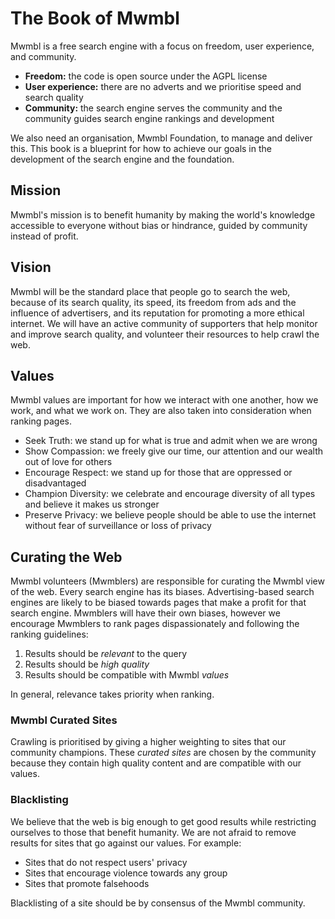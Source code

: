 # The Book of Mwmbl

Mwmbl is a free search engine with a focus on freedom, user experience, and community.

- **Freedom:** the code is open source under the AGPL license
- **User experience:** there are no adverts and we prioritise speed and search quality
- **Community:** the search engine serves the community and the community guides search engine rankings and development

We also need an organisation, Mwmbl Foundation, to manage and deliver
this. This book is a blueprint for how to achieve our goals in the
development of the search engine and the foundation.

## Mission

Mwmbl's mission is to benefit humanity by making the world's knowledge accessible to everyone without bias or 
hindrance, guided by community instead of profit.


## Vision

Mwmbl will be the standard place that people go to search the web, because of its search quality, its speed, its 
freedom from ads and the influence of advertisers, and its reputation for promoting a more ethical internet. We 
will have an active community of supporters that help monitor and improve search quality, and volunteer their 
resources to help crawl the web.


## Values

Mwmbl values are important for how we interact with one another, how we work, and what we work on. They are also 
taken into consideration when ranking pages.

- Seek Truth: we stand up for what is true and admit when we are wrong
- Show Compassion: we freely give our time, our attention and our wealth out of love for others
- Encourage Respect: we stand up for those that are oppressed or disadvantaged
- Champion Diversity: we celebrate and encourage diversity of all types and believe it makes us stronger
- Preserve Privacy: we believe people should be able to use the internet without fear of surveillance or loss of privacy


## Curating the Web

Mwmbl volunteers (Mwmblers) are responsible for curating the Mwmbl view of the web. Every search engine has its 
biases. Advertising-based search engines are likely to be biased towards pages that make a profit for that search 
engine. Mwmblers will have their own biases, however we encourage Mwmblers to rank pages dispassionately and 
following the ranking guidelines:
 1. Results should be _relevant_ to the query
 2. Results should be _high quality_
 3. Results should be compatible with Mwmbl _values_

In general, relevance takes priority when ranking.


### Mwmbl Curated Sites

Crawling is prioritised by giving a higher weighting to sites that our community champions. These _curated sites_ 
are chosen by the community because they contain high quality content and are compatible with our values.


### Blacklisting

We believe that the web is big enough to get good results while restricting ourselves to those that benefit humanity.
We are not afraid to remove results for sites that go against our values. For example:
 - Sites that do not respect users' privacy
 - Sites that encourage violence towards any group
 - Sites that promote falsehoods

Blacklisting of a site should be by consensus of the Mwmbl community.

